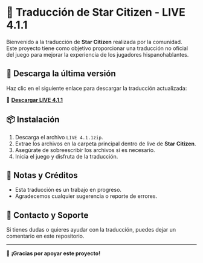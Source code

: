 # 📜 Traducción de Star Citizen - LIVE 4.1.1

Bienvenido a la traducción de **Star Citizen** realizada por la comunidad.  
Este proyecto tiene como objetivo proporcionar una traducción no oficial del juego para mejorar la experiencia de los jugadores hispanohablantes.  

## 🔽 Descarga la última versión

Haz clic en el siguiente enlace para descargar la traducción actualizada:  

🔗 **[Descargar LIVE 4.1.1](https://github.com/SrBrutalz/Traduccion-sc/raw/main/Live%204.1.1.zip)**  

## 📦 Instalación

1. Descarga el archivo `LIVE 4.1.1zip`.  
2. Extrae los archivos en la carpeta principal dentro de live de **Star Citizen**.  
3. Asegúrate de sobreescribir los archivos si es necesario.  
4. Inicia el juego y disfruta de la traducción.  

## 📢 Notas y Créditos

- Esta traducción es un trabajo en progreso.  
- Agradecemos cualquier sugerencia o reporte de errores.  

## 📌 Contacto y Soporte

Si tienes dudas o quieres ayudar con la traducción, puedes dejar un comentario en este repositorio.  

---

🚀 **¡Gracias por apoyar este proyecto!**  

